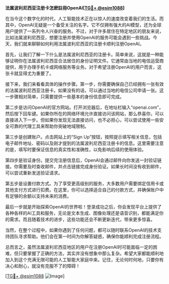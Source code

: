**法属波利尼西亚注册卡怎麽註冊OpenAI[[TG💪+ @esim1088](https://t.me/s/esim1088)]**

在当今这个数字化的时代，人工智能技术正在以惊人的速度改变着我们的生活。而其中，OpenAI无疑是一个备受关注的名字。它不仅拥有强大的AI模型，还为全球用户提供了一系列令人兴奋的服务。不过，对于许多居住在特定地区的朋友来说，比如法属波利尼西亚，想要注册并使用OpenAI的服务可能会遇到一些挑战。今天，我们就来聊聊如何利用法属波利尼西亚的注册卡顺利注册OpenAI。

首先，让我们了解一下什么是法属波利尼西亚的注册卡。简单来说，这就是一种能够证明你在法属波利尼西亚合法居住的身份证明文件。它通常由当地的电信运营商提供，用于办理手机卡或网络服务等业务。对于希望注册OpenAI的用户而言，这张卡就显得尤为重要了。

接下来，我们来看看具体的操作步骤。第一步，你需要确保自己已经拥有一张有效的法属波利尼西亚注册卡。如果没有的话，可以通过当地的电信公司申请一张。这一步骤相对简单，只需要提供一些基本的身份信息即可完成。

第二步是访问OpenAI的官方网站。打开浏览器后，在地址栏输入“openai.com”，然后按下回车键。如果你所在的网络环境允许直接访问该网站，那么恭喜你，可以直接进入下一步。但如果你发现无法直接访问，也不必担心，可以尝试使用一些安全可靠的代理工具来帮助你突破地域限制。

第三步是创建账户。点击网站上的“Sign Up”按钮，按照提示填写相关信息，包括电子邮件地址、密码以及刚才提到的法属波利尼西亚注册卡的信息。这里需要注意的是，填写时要保证信息的真实性和准确性，以免影响后续的使用体验。

第四步是验证身份。提交完注册信息后，OpenAI会通过邮件向你发送一封验证链接。你需要及时查收邮件，并点击链接完成身份验证。如果长时间没有收到邮件，可以尝试重新发送验证请求。

第五步是设置付款方式。为了享受更高级别的服务，大多数用户需要绑定信用卡或其他支付方式进行扣费。在这里，你可以选择适合自己的付款方式，并确保账户中有足够的余额以支持未来的消费。

最后一步就是开始探索OpenAI的世界啦！登录成功之后，你会发现平台上提供了各种各样的AI工具和服务，无论是文本生成、图像处理还是语音识别，都能满足你的需求。而且随着技术的进步，这些功能还会不断更新迭代，带来更多惊喜。

当然，在整个过程中，如果你遇到了任何问题，都可以随时联系OpenAI的技术支持团队寻求帮助。他们会在第一时间为你解答疑惑，确保你能顺利完成注册流程。

总而言之，虽然法属波利尼西亚地区的用户在注册OpenAI时可能面临一定的困难，但只要掌握了正确的方法，其实并没有想象中那么复杂。希望大家都能顺利地加入到这个充满无限可能的人工智能大家庭中来。记住，无论何时何地，只要你有决心和耐心，就没有克服不了的障碍！

[[TG💪+ @esim1088](https://t.me/s/esim1088) ![Image](https://i.postimg.cc/4NQfJmqS/Snipaste-2025-05-13-00-14-12.png)]